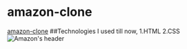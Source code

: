 # amazon-clone
[amazon-clone]( https://i-desarrollador.github.io/amazon-clone/)
##Technologies I used till now,
1.HTML
2.CSS
![Amazon's header]()
